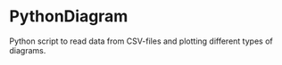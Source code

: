 # PythonDiagram
Python script to read data from CSV-files and plotting different types of diagrams.
